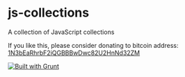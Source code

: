 # js-collections
A collection of JavaScript collections

If you like this, please consider donating to bitcoin address: [1N3bEaRhrbF2iQGBBBwDwc82U2HnNd32ZM]

[1N3bEaRhrbF2iQGBBBwDwc82U2HnNd32ZM]:https://blockchain.info/address/1N3bEaRhrbF2iQGBBBwDwc82U2HnNd32ZM "1N3bEaRhrbF2iQGBBBwDwc82U2HnNd32ZM"
[![Built with Grunt](https://cdn.gruntjs.com/builtwith.svg)](https://gruntjs.com/)